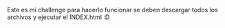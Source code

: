 Este es mi challenge para hacerlo funcionar se deben descargar todos los archivos y ejecutar el INDEX.html :D
